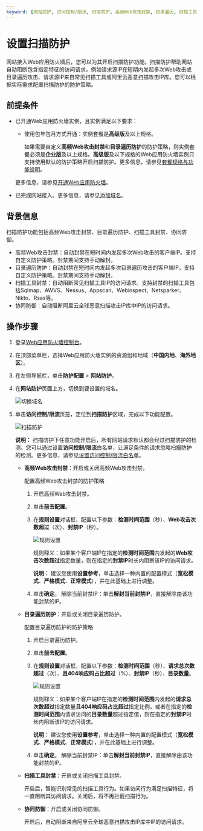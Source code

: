 ```yaml
---
keyword: [网站防护, 访问控制/限流, 扫描防护, 高频Web攻击封禁, 目录遍历, 扫描工具, 协同防御]
---
```


# 设置扫描防护

网站接入Web应用防火墙后，您可以为其开启扫描防护功能。扫描防护帮助网站自动阻断包含指定特征的访问请求，例如请求源IP在短期内发起多次Web攻击或目录遍历攻击、请求源IP来自常见扫描工具或阿里云恶意扫描攻击IP库。您可以根据实际需求配置扫描防护的防护策略。

## 前提条件

-   已开通Web应用防火墙实例，且实例满足以下要求：

    -   使用包年包月方式开通：实例套餐是**高级版**及以上规格。

        如果需要自定义**高频Web攻击封禁**和**目录遍历防护**的防护策略，则实例套餐必须是**企业版**及以上规格。**高级版**及以下规格的Web应用防火墙实例只支持使用默认的防护策略开启扫描防护。更多信息，请参见[套餐规格与功能说明](/intl.zh-CN/产品简介/套餐规格与功能说明.md)。

    更多信息，请参见[开通Web应用防火墙](/intl.zh-CN/产品定价/开通WAF/开通Web应用防火墙.md)。

-   已完成网站接入。更多信息，请参见[添加域名](/intl.zh-CN/接入WAF/CNAME接入/添加域名.md)。

## 背景信息

扫描防护功能包括高频Web攻击封禁、目录遍历防护、扫描工具封禁、协同防御。

-   高频Web攻击封禁：自动封禁在短时间内发起多次Web攻击的客户端IP。支持自定义防护策略。封禁期间支持手动解封。
-   目录遍历防护：自动封禁在短时间内发起多次目录遍历攻击的客户端IP。支持自定义防护策略。封禁期间支持手动解封。
-   扫描工具封禁：自动阻断常见扫描工具IP的访问请求。支持封禁的扫描工具包括Sqlmap、AWVS、Nessus、Appscan、Webinspect、Netsparker、Nikto、Rsas等。
-   协同防御：自动阻断阿里云全球恶意扫描攻击IP库中IP的访问请求。

## 操作步骤

1.  登录[Web应用防火墙控制台](https://yundun.console.aliyun.com/?p=waf)。

2.  在顶部菜单栏，选择Web应用防火墙实例的资源组和地域（**中国内地**、**海外地区**）。

3.  在左侧导航栏，单击**防护配置** \> **网站防护**。

4.  在**网站防护**页面上方，切换到要设置的域名。

    ![切换域名](https://static-aliyun-doc.oss-cn-hangzhou.aliyuncs.com/assets/img/zh-CN/1924559951/p77231.png)

5.  单击**访问控制/限流**页签，定位到**扫描防护**区域，完成以下功能配置。

    ![扫描防护](https://static-aliyun-doc.oss-cn-hangzhou.aliyuncs.com/assets/img/zh-CN/1895359951/p74001.png)

    **说明：** 扫描防护下任意功能开启后，所有网站请求默认都会经过扫描防护的检测。您可以通过设置**访问控制/限流**白名单，让满足条件的请求忽略扫描防护的检测。更多信息，请参见[设置访问控制/限流白名单](/intl.zh-CN/网站防护配置/防护白名单/设置访问控制/限流白名单.md)。

    -   **高频Web攻击封禁**：开启或关闭高频Web攻击封禁。

        配置高频Web攻击封禁的防护策略

        1.  开启高频Web攻击封禁。
        2.  单击**前去配置**。
        3.  在**规则设置**对话框，配置以下参数：**检测时间范围**（秒）、**Web攻击次数超过**（次）、**封禁IP**（秒）。

            ![规则设置](https://static-aliyun-doc.oss-cn-hangzhou.aliyuncs.com/assets/img/zh-CN/9595359951/p73999.png)

            规则释义：如果某个客户端IP在指定的**检测时间范围**内发起的**Web攻击次数超过**指定数量，则在指定的**封禁IP**时长内阻断该IP的访问请求。

            **说明：** 建议您使用**设置参考**，单击选择一种内置的配置模式（**宽松模式**、**严格模式**、**正常模式**），并在此基础上进行调整。

        4.  单击**确定**。
        解除当前封禁IP：单击**解封当前封禁IP**，直接解除由该功能封禁的IP。

    -   **目录遍历防护**：开启或关闭目录遍历防护。

        配置目录遍历防护的防护策略

        1.  开启目录遍历防护。
        2.  单击**前去配置**。
        3.  在**规则设置**对话框，配置以下参数：**检测时间范围**（秒）、**请求总次数超过**（次）、**且404响应码占比超过**（%）、**封禁IP**（秒）、**目录数量**。

            ![规则设置](https://static-aliyun-doc.oss-cn-hangzhou.aliyuncs.com/assets/img/zh-CN/9595359951/p74004.png)

            规则释义：如果某个客户端IP在指定的**检测时间范围**内发起的**请求总次数超过**指定数量**且404响应码占比超过**指定比例，或者在指定的**检测时间范围**内请求访问的**目录数量**超过指定值，则在指定的**封禁IP**时长内阻断该IP的访问请求。

            **说明：** 建议您使用**设置参考**，单击选择一种内置的配置模式（**宽松模式**、**严格模式**、**正常模式**），并在此基础上进行调整。

        4.  单击**确定**。
        解除当前封禁IP：单击**解封当前封禁IP**，直接解除由该功能封禁的IP。

    -   **扫描工具封禁**：开启或关闭扫描工具封禁。

        开启后，智能识别常见的扫描工具行为。如果访问行为满足扫描特征，将一直阻断其访问请求。关闭后，将不再拦截扫描行为。

    -   **协同防御**：开启或关闭协同防御。

        开启后，自动阻断来自阿里云全球恶意扫描攻击IP库中IP的访问请求。


